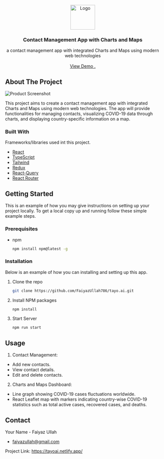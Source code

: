 <br/>
<div align="center">
<a href="https://github.com/ShaanCoding/ReadME-Generator">
<img src="https://img.icons8.com/bubbles/50/react.png" alt="Logo" width="80" height="80">
</a>
<h3 align="center">Contact Management App with Charts and Maps </h3>
<p align="center">
a contact management app with integrated Charts and Maps using modern web technologies

<br/>
<br/>
<a href="https://tayoai.netlify.app/">View Demo .</a>

</p>
</div>

## About The Project

![Product Screenshot](https://i.ibb.co/FwNqKQr/tayo.png)

This project aims to create a contact management app with integrated Charts and Maps using modern web technologies. The app will provide functionalities for managing contacts, visualizing COVID-19 data through charts, and displaying country-specific information on a map.

### Built With

Frameworks/libraries used int this project.

- [React](https://reactjs.org)
- [TypeScript](https://www.typescriptlang.org/)
- [Tailwind](https://tailwindcss.com/)
- [Redux](https://redux.js.org/)
- [React-Query](https://tanstack.com/query/v3)
- [React Router](https://reactrouter.com/en/main)

## Getting Started

This is an example of how you may give instructions on setting up your project locally.
To get a local copy up and running follow these simple example steps.

### Prerequisites

- npm
  ```sh
  npm install npm@latest -g
  ```

### Installation

Below is an example of how you can installing and setting up this app.

1. Clone the repo
   ```sh
   git clone https://github.com/FaiyazUllah786/tayo.ai.git
   ```
2. Install NPM packages
   ```sh
   npm install
   ```
3. Start Server
   ```js
   npm run start
   ```

## Usage

1. Contact Management:

- Add new contacts.
- View contact details.
- Edit and delete contacts.

2. Charts and Maps Dashboard:

- Line graph showing COVID-19 cases fluctuations worldwide.
- React Leaflet map with markers indicating country-wise COVID-19 statistics such as total active cases, recovered cases, and deaths.

## Contact

Your Name - Faiyaz Ullah

- faiyazullah@gmail.com

Project Link: https://tayoai.netlify.app/
